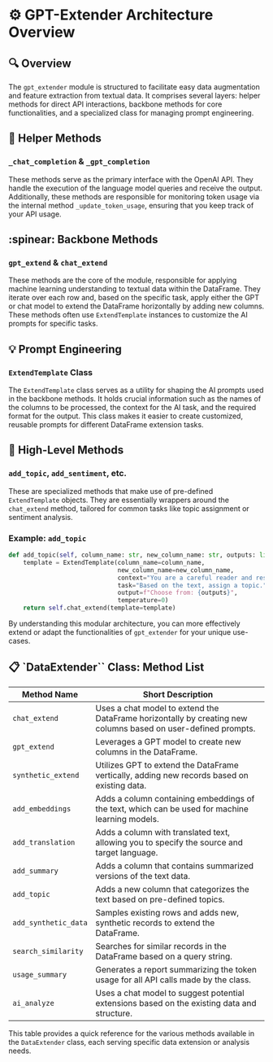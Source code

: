 # :gear: GPT-Extender Architecture Overview

## :mag: Overview

The `gpt_extender` module is structured to facilitate easy data augmentation and feature extraction from textual data. It comprises several layers: helper methods for direct API interactions, backbone methods for core functionalities, and a specialized class for managing prompt engineering.


## :wrench: Helper Methods

### `_chat_completion` & `_gpt_completion`

These methods serve as the primary interface with the OpenAI API. They handle the execution of the language model queries and receive the output. Additionally, these methods are responsible for monitoring token usage via the internal method `_update_token_usage`, ensuring that you keep track of your API usage.

## :spinear: Backbone Methods

### `gpt_extend` & `chat_extend`

These methods are the core of the module, responsible for applying machine learning understanding to textual data within the DataFrame. They iterate over each row and, based on the specific task, apply either the GPT or chat model to extend the DataFrame horizontally by adding new columns. These methods often use `ExtendTemplate` instances to customize the AI prompts for specific tasks.


## :bulb: Prompt Engineering

### `ExtendTemplate` Class

The `ExtendTemplate` class serves as a utility for shaping the AI prompts used in the backbone methods. It holds crucial information such as the names of the columns to be processed, the context for the AI task, and the required format for the output. This class makes it easier to create customized, reusable prompts for different DataFrame extension tasks.

## :rocket: High-Level Methods

### `add_topic`, `add_sentiment`, etc.

These are specialized methods that make use of pre-defined `ExtendTemplate` objects. They are essentially wrappers around the `chat_extend` method, tailored for common tasks like topic assignment or sentiment analysis.

### Example: `add_topic`

```python
def add_topic(self, column_name: str, new_column_name: str, outputs: list[str]):
    template = ExtendTemplate(column_name=column_name,
                              new_column_name=new_column_name,
                              context="You are a careful reader and researcher.",
                              task="Based on the text, assign a topic.",
                              output=f"Choose from: {outputs}",
                              temperature=0)
    return self.chat_extend(template=template)
```

By understanding this modular architecture, you can more effectively extend or adapt the functionalities of `gpt_extender` for your unique use-cases.


## :clipboard: `DataExtender`` Class: Method List

| Method Name      | Short Description                                                                                          |
|------------------|-----------------------------------------------------------------------------------------------------------|
| `chat_extend`    | Uses a chat model to extend the DataFrame horizontally by creating new columns based on user-defined prompts. |
| `gpt_extend`     | Leverages a GPT model to create new columns in the DataFrame.                                              |
| `synthetic_extend` | Utilizes GPT to extend the DataFrame vertically, adding new records based on existing data.                |
| `add_embeddings` | Adds a column containing embeddings of the text, which can be used for machine learning models.            |
| `add_translation` | Adds a column with translated text, allowing you to specify the source and target language.                 |
| `add_summary`    | Adds a column that contains summarized versions of the text data.                                          |
| `add_topic`      | Adds a new column that categorizes the text based on pre-defined topics.                                   |
| `add_synthetic_data` | Samples existing rows and adds new, synthetic records to extend the DataFrame.                            |
| `search_similarity` | Searches for similar records in the DataFrame based on a query string.                                     |
| `usage_summary`  | Generates a report summarizing the token usage for all API calls made by the class.                         |
| `ai_analyze`     | Uses a chat model to suggest potential extensions based on the existing data and structure.                  |

This table provides a quick reference for the various methods available in the `DataExtender` class, each serving specific data extension or analysis needs.
